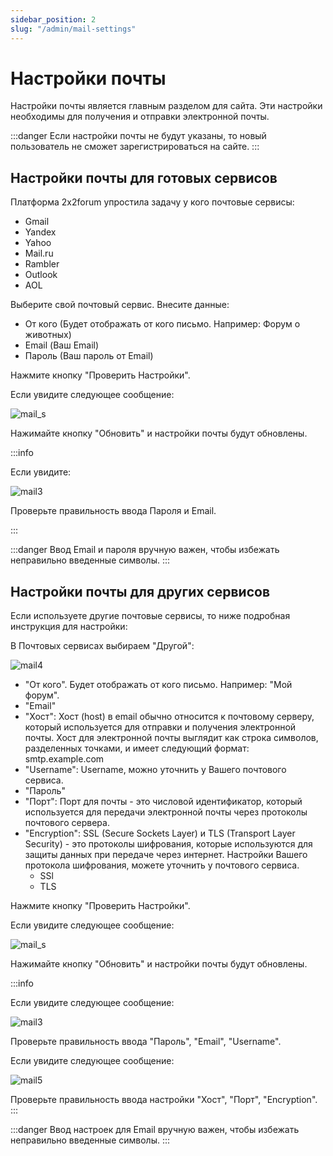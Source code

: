 ```yaml
---
sidebar_position: 2
slug: "/admin/mail-settings"
---
```


# Настройки почты

Настройки почты является главным разделом для сайта. Эти настройки необходимы для получения и отправки электронной почты.

:::danger
Если настройки почты не будут указаны, то новый пользователь не сможет зарегистрироваться на сайте.
:::

## Настройки почты для готовых сервисов

Платформа 2x2forum упростила задачу у кого почтовые сервисы:

- Gmail
- Yandex
- Yahoo
- Mail.ru
- Rambler
- Outlook
- AOL

Выберите свой почтовый сервис.
Внесите данные:

- От кого (Будет отображать от кого письмо. Например: Форум о животных)
- Email (Ваш Email)
- Пароль (Ваш пароль от Email)

Нажмите кнопку "Проверить Настройки".

Если увидите следующее сообщение:

![mail_s](/img/mail_s.png)

Нажимайте кнопку "Обновить" и настройки почты будут обновлены.

:::info

Если увидите:

![mail3](/img/mail3.png)

Проверьте правильность ввода Пароля и Email.

:::

:::danger
Ввод Email и пароля вручную важен, чтобы избежать неправильно введенные символы.
:::

## Настройки почты для других сервисов

Если используете другие почтовые сервисы, то ниже подробная инструкция для настройки:

В Почтовых сервисах выбираем "Другой":

![mail4](/img/mail4.png)

- "От кого". Будет отображать от кого письмо. Например: "Мой форум".
- "Email"
- "Хост": Хост (host) в email обычно относится к почтовому серверу, который используется для отправки и получения электронной почты. Хост для электронной почты выглядит как строка символов, разделенных точками, и имеет следующий формат: smtp.example.com
- "Username": Username, можно уточнить у Вашего почтового сервиса.
- "Пароль"
- "Порт": Порт для почты - это числовой идентификатор, который используется для передачи электронной почты через протоколы почтового сервера.
- "Encryption": SSL (Secure Sockets Layer) и TLS (Transport Layer Security) - это протоколы шифрования, которые используются для защиты данных при передаче через интернет. Настройки Вашего протокола шифрования, можете уточнить у почтового сервиса.
  - SSl
  - TLS

Нажмите кнопку "Проверить Настройки".

Если увидите следующее сообщение:

![mail_s](/img/mail_s.png)

Нажимайте кнопку "Обновить" и настройки почты будут обновлены.

:::info

Если увидите следующее сообщение:

![mail3](/img/mail3.png)

Проверьте правильность ввода "Пароль", "Email", "Username".

Если увидите следующее сообщение:

![mail5](/img/mail5.png)

Проверьте правильность ввода настройки "Хост", "Порт", "Encryption".
:::

:::danger
Ввод настроек для Email вручную важен, чтобы избежать неправильно введенные символы.
:::
